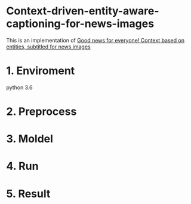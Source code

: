 # Context-driven-entity-aware-captioning-for-news-images

This is an implementation of [Good news for everyone! Context based on entities, subtitled for news images](https://arxiv.org/abs/1904.01475)

# 1. Enviroment
python 3.6

# 2. Preprocess

# 3. Moldel

# 4. Run

# 5. Result


